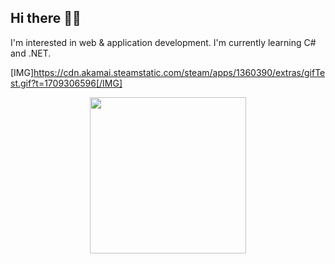 ## Hi there 👋🏽

I'm interested in web & application development. I'm currently learning C# and .NET.

[IMG]https://cdn.akamai.steamstatic.com/steam/apps/1360390/extras/gifTest.gif?t=1709306596[/IMG]

<div align="center">
<img src="https://cdn.akamai.steamstatic.com/steam/apps/1360390/extras/gifTest.gif?t=1709306596"width="250" height="250" />
</div>
